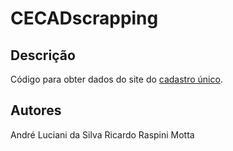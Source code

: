 # CECADscrapping

## Descrição

Código para obter dados do site do [cadastro único](https://cecad.cidadania.gov.br/tab_cad.php).

## Autores

André Luciani da Silva
Ricardo Raspini Motta